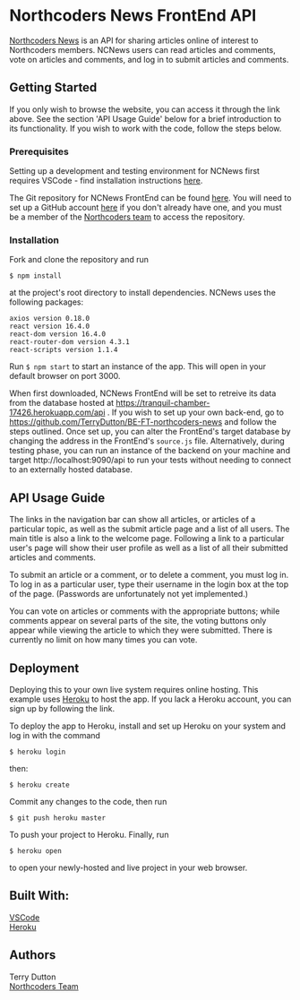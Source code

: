 # Northcoders News FrontEnd API


[Northcoders News](https://frozen-dawn-38418.herokuapp.com) is an API for sharing articles online of interest to Northcoders members. NCNews users can read articles and comments, vote on articles and comments, and log in to submit articles and comments. 

## Getting Started

If you only wish to browse the website, you can access it through the link above. See the section 'API Usage Guide' below for a brief introduction to its functionality. If you wish to work with the code, follow the steps below. 

### Prerequisites

Setting up a development and testing environment for NCNews first requires VSCode - find installation instructions [here](https://code.visualstudio.com/docs).

The Git repository for NCNews FrontEnd can be found [here](https://github.com/TerryDutton/FE-FT-NC-News). You will need to set up a GitHub account [here](https://help.github.com/articles/set-up-git/) if you don't already have one, and you must be a member of the [Northcoders team](https://github.com/northcoders) to access the repository. 

### Installation 

Fork and clone the repository and run 
```
$ npm install 
```
at the project's root directory to install dependencies. NCNews uses the following packages: 

```
axios version 0.18.0
react version 16.4.0
react-dom version 16.4.0
react-router-dom version 4.3.1
react-scripts version 1.1.4
```
Run `$ npm start` to start an instance of the app. This will open in your default browser on port 3000. 

When first downloaded, NCNews FrontEnd will be set to retreive its data from the database hosted at https://tranquil-chamber-17426.herokuapp.com/api . If you wish to set up your own back-end, go to https://github.com/TerryDutton/BE-FT-northcoders-news and follow the steps outlined. Once set up, you can alter the FrontEnd's target database by changing the address in the FrontEnd's ``source.js`` file. Alternatively, during testing phase, you can run an instance of the backend on your machine and target http://localhost:9090/api to run your tests without needing to connect to an externally hosted database. 

## API Usage Guide

The links in the navigation bar can show all articles, or articles of a particular topic, as well as the submit article page and a list of all users. The main title is also a link to the welcome page. Following a link to a particular user's page will show their user profile as well as a list of all their submitted articles and comments. 

To submit an article or a comment, or to delete a comment, you must log in. To log in as a particular user, type their username in the login box at the top of the page. (Passwords are unfortunately not yet implemented.)

You can vote on articles or comments with the appropriate buttons; while comments appear on several parts of the site, the voting buttons only appear while viewing the article to which they were submitted. There is currently no limit on how many times you can vote. 

## Deployment

Deploying this to your own live system requires online hosting. This example uses [Heroku](https://heroku.com) to host the app. If you lack a Heroku account, you can sign up by following the link. 

To deploy the app to Heroku, install and set up Heroku on your system and log in with the command 
```
$ heroku login
```
then: 
```
$ heroku create
```
Commit any changes to the code, then run 
```
$ git push heroku master
```
To push your project to Heroku. Finally, run 
```
$ heroku open 
```
to open your newly-hosted and live project in your web browser. 

## Built With: 
[VSCode](https://code.visualstudio.com/) \
[Heroku](https://www.heroku.com) 

## Authors
Terry Dutton  \
[Northcoders Team](www.northcoders.com)